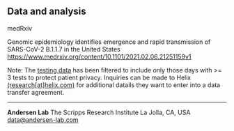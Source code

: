## Data and analysis

medRxiv

Genomic epidemiology identifies emergence and rapid transmission of SARS-CoV-2 B.1.1.7 in the United States
https://www.medrxiv.org/content/10.1101/2021.02.06.21251159v1

Note: The [testing data](./b117_frequency/data/covid_baseline_for_b117_paper.20210222.txt) has been filtered to include only those days with >= 3 tests to protect patient privacy. Inquiries can be made to Helix [(research[at]helix.com)](mailto:research@helix.com) for additional datails they want to enter into a data transfer agreement.

---
**Andersen Lab**
The Scripps Research Institute
La Jolla, CA, USA
[data@andersen-lab.com](mailto:data@andersen-lab.com)
